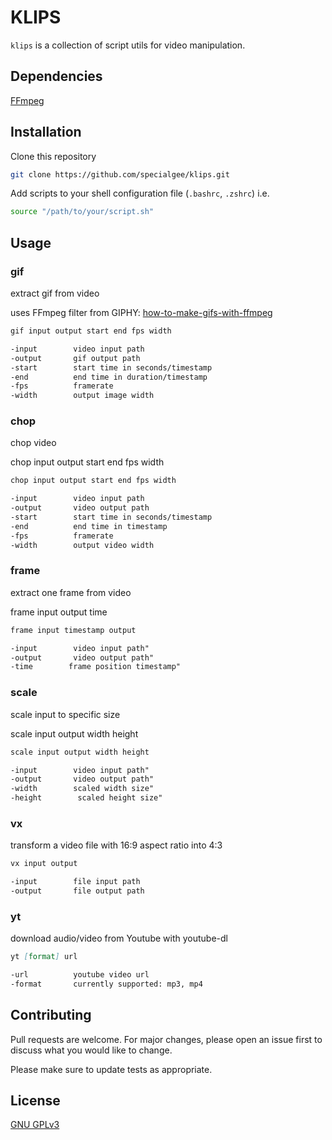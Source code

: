 # KLIPS

`klips` is a collection of script utils for video manipulation.

## Dependencies

[FFmpeg]( https://www.ffmpeg.org/)

## Installation

Clone this repository

```bash
git clone https://github.com/specialgee/klips.git
```

Add scripts to your shell configuration file (`.bashrc`, `.zshrc`) i.e.

```bash
source "/path/to/your/script.sh"
```

## Usage

### gif

extract gif from video

uses FFmpeg filter from GIPHY:
[how-to-make-gifs-with-ffmpeg](https://engineering.giphy.com/how-to-make-gifs-with-ffmpeg/)

```markdown
gif input output start end fps width

-input        video input path
-output       gif output path
-start        start time in seconds/timestamp
-end          end time in duration/timestamp
-fps          framerate
-width        output image width
```

### chop

chop video

chop input output start end fps width

```markdown
chop input output start end fps width

-input        video input path
-output       video output path
-start        start time in seconds/timestamp
-end          end time in timestamp
-fps          framerate
-width        output video width
```

### frame

extract one frame from video

frame input output time

```markdown
frame input timestamp output

-input        video input path"
-output       video output path"
-time        frame position timestamp"
```

### scale

scale input to specific size

scale input output width height

```markdown
scale input output width height

-input        video input path"
-output       video output path"
-width        scaled width size"
-height        scaled height size"
```

### vx

transform a video file with 16:9 aspect ratio into 4:3

```markdown
vx input output

-input        file input path
-output       file output path
```

### yt

download audio/video from Youtube with youtube-dl

```markdown
yt [format] url

-url          youtube video url
-format       currently supported: mp3, mp4
```

## Contributing
Pull requests are welcome. For major changes, please open an issue first to discuss what you would like to change.

Please make sure to update tests as appropriate.

## License
[GNU GPLv3]( https://www.gnu.org/licenses/gpl-3.0.en.html )
